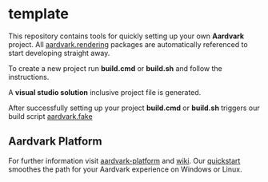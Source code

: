 # template
This repository contains tools for quickly setting up your own __Aardvark__ project. All [aardvark.rendering](https://github.com/vrvis/aardvark.rendering) packages are automatically referenced to start developing straight away.

To create a new project run __build.cmd__ or __build.sh__ and follow the instructions.

A __visual studio solution__ inclusive project file is generated.

After successfully setting up your project __build.cmd__ or __build.sh__ triggers our build script [aardvark.fake](https://github.com/aardvark-platform/Aardvark.Fake)

## Aardvark Platform
For further information visit [aardvark-platform](https://github.com/aardvark-platform) and [wiki](https://github.com/aardvarkplatform/aardvark.docs/wiki).
Our [quickstart](https://github.com/aardvark-platform/aardvark.docs/wiki/Quickstart-Windows) smoothes the path for your Aardvark experience on Windows or Linux.
